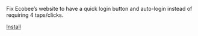 Fix Ecobee’s website to have a quick login button and auto-login instead of requiring 4 taps/clicks.

[Install](binki-ecobee-login-quick.user.js?raw=1)
